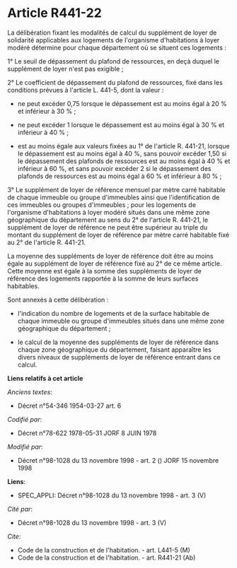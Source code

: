 # Article R441-22

La délibération fixant les modalités de calcul du supplément de loyer de solidarité applicables aux logements de l'organisme
d'habitations à loyer modéré détermine pour chaque département où se situent ces logements :

1° Le seuil de dépassement du plafond de ressources, en deçà duquel le supplément de loyer n'est pas exigible ;

2° Le coefficient de dépassement du plafond de ressources, fixé dans les conditions prévues à l'article L. 441-5, dont la
valeur :

- ne peut excéder 0,75 lorsque le dépassement est au moins égal à 20 % et inférieur à 30 % ;

- ne peut excéder 1 lorsque le dépassement est au moins égal à 30 % et inférieur à 40 % ;

- est au moins égale aux valeurs fixées au 1° de l'article R. 441-21, lorsque le dépassement est au moins égal à 40 %, sans
pouvoir excéder 1,50 si le dépassement des plafonds de ressources est au moins égal à 40 % et inférieur à 60 %, et sans
pouvoir excéder 2 si le dépassement des plafonds de ressources est au moins égal à 60 % et inférieur à 80 % ;

3° Le supplément de loyer de référence mensuel par mètre carré habitable de chaque immeuble ou groupe d'immeubles ainsi que
l'identification de ces immeubles ou groupes d'immeubles ; pour les logements de l'organisme d'habitations à loyer modéré
situés dans une même zone géographique du département au sens du 2° de l'article R. 441-21, le supplément de loyer de
référence ne peut être supérieur au triple du montant du supplément de loyer de référence par mètre carré habitable fixé au
2° de l'article R. 441-21.

La moyenne des suppléments de loyer de référence doit être au moins égale au supplément de loyer de référence fixé au 2° de
ce même article. Cette moyenne est égale à la somme des suppléments de loyer de référence des logements rapportée à la somme
de leurs surfaces habitables.

Sont annexés à cette délibération :

- l'indication du nombre de logements et de la surface habitable de chaque immeuble ou groupe d'immeubles situés dans une
même zone géographique du département ;

- le calcul de la moyenne des suppléments de loyer de référence dans chaque zone géographique du département, faisant
apparaître les divers niveaux de suppléments de loyer de référence entrant dans ce calcul.

**Liens relatifs à cet article**

_Anciens textes_:

  - Décret n°54-346 1954-03-27 art. 6

_Codifié par_:

  - Décret n°78-622 1978-05-31 JORF 8 JUIN 1978

_Modifié par_:

  - Décret n°98-1028 du 13 novembre 1998 - art. 2 () JORF 15 novembre 1998

**Liens**:

  - SPEC_APPLI: Décret n°98-1028 du 13 novembre 1998 - art. 3 (V)

_Cité par_:

  - Décret n°98-1028 du 13 novembre 1998 - art. 3 (V)

_Cite_:

  - Code de la construction et de l'habitation. - art. L441-5 (M)
  - Code de la construction et de l'habitation. - art. R441-21 (Ab)
